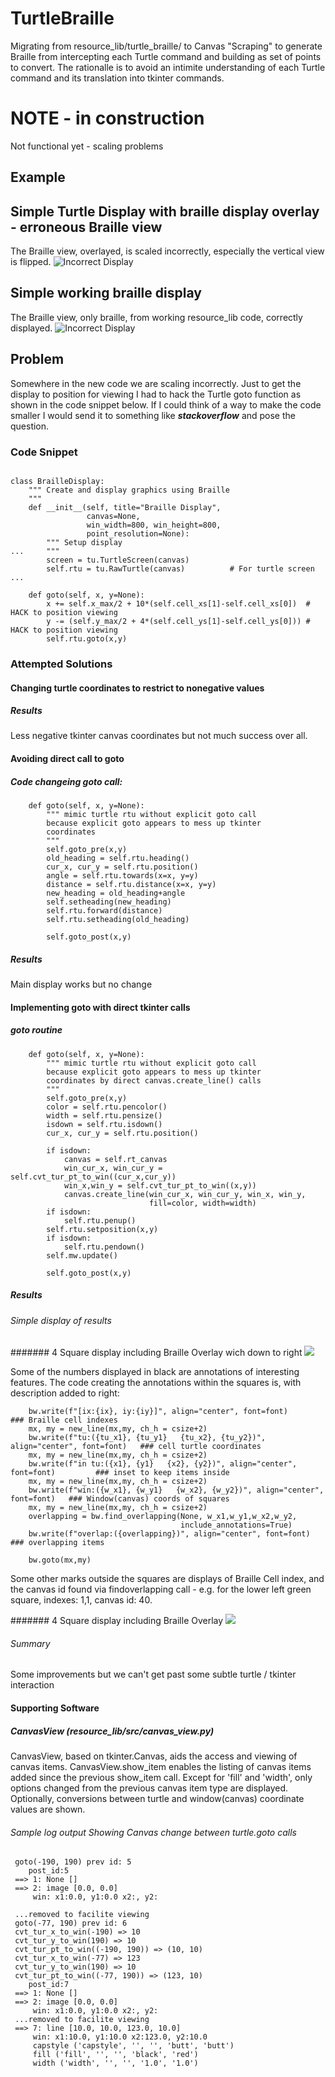 # TurtleBraille
Migrating from resource_lib/turtle_braille/ to Canvas "Scraping" to generate Braille from intercepting each Turtle command and building as set of points to convert.  The rationalle is to avoid an intimite understanding of each Turtle command and its translation into tkinter commands.
# NOTE - in construction
Not functional yet - scaling problems
## Example
## Simple Turtle Display with braille display overlay - erroneous Braille view
The Braille view, overlayed, is scaled incorrectly, especially the vertical view is flipped.
![Incorrect Display](Docs/TurtleBraille_combo_err.PNG)
## Simple working braille display
The Braille view, only braille, from working resource_lib code, correctly displayed.
![Incorrect Display](Docs/TurtleBraille_braille_win_good.PNG)

## Problem
Somewhere in the new code we are scaling incorrectly.  Just to get the display to position for viewing I had to hack the Turtle goto function as shown in the code snippet below.  If I could think of a way to make the code smaller I would send it to something like ***stackoverflow*** and pose the question.
### Code Snippet
```
        
class BrailleDisplay:
    """ Create and display graphics using Braille
    """
    def __init__(self, title="Braille Display",
                 canvas=None,
                 win_width=800, win_height=800,
                 point_resolution=None):
        """ Setup display
...     """
        screen = tu.TurtleScreen(canvas)
        self.rtu = tu.RawTurtle(canvas)          # For turtle screen
...
    
    def goto(self, x, y=None):
        x += self.x_max/2 + 10*(self.cell_xs[1]-self.cell_xs[0])  # HACK to position viewing
        y -= (self.y_max/2 + 4*(self.cell_ys[1]-self.cell_ys[0])) # HACK to position viewing
        self.rtu.goto(x,y)
```
### Attempted Solutions
#### Changing turtle coordinates to restrict to nonegative values
##### Results
Less negative tkinter canvas coordinates but not much success over all.
#### Avoiding direct call to goto
##### Code changeing goto call:
```
    def goto(self, x, y=None):
        """ mimic turtle rtu without explicit goto call
        because explicit goto appears to mess up tkinter
        coordinates
        """
        self.goto_pre(x,y)
        old_heading = self.rtu.heading()
        cur_x, cur_y = self.rtu.position()
        angle = self.rtu.towards(x=x, y=y)
        distance = self.rtu.distance(x=x, y=y)
        new_heading = old_heading+angle
        self.setheading(new_heading)
        self.rtu.forward(distance)
        self.rtu.setheading(old_heading)
        
        self.goto_post(x,y) 
```
##### Results
Main display works but no change

#### Implementing goto with direct tkinter calls
##### goto routine
```    
    def goto(self, x, y=None):
        """ mimic turtle rtu without explicit goto call
        because explicit goto appears to mess up tkinter
        coordinates by direct canvas.create_line() calls
        """
        self.goto_pre(x,y)
        color = self.rtu.pencolor()
        width = self.rtu.pensize()
        isdown = self.rtu.isdown()
        cur_x, cur_y = self.rtu.position()
        
        if isdown:
            canvas = self.rt_canvas
            win_cur_x, win_cur_y = self.cvt_tur_pt_to_win((cur_x,cur_y))
            win_x,win_y = self.cvt_tur_pt_to_win((x,y))
            canvas.create_line(win_cur_x, win_cur_y, win_x, win_y,
                               fill=color, width=width)
        if isdown:
            self.rtu.penup()
        self.rtu.setposition(x,y)
        if isdown:
            self.rtu.pendown()
        self.mw.update()
        
        self.goto_post(x,y) 
```
##### Results
###### Simple display of results
####### 4 Square display including Braille Overlay wich down to right
![](Docs/four_square_with_braille_overlay_offset.PNG)

Some of the numbers displayed in black are annotations of interesting features.
The code creating the annotations within the squares is, with description added to right:
```
    bw.write(f"[ix:{ix}, iy:{iy}]", align="center", font=font)      ### Braille cell indexes
    mx, my = new_line(mx,my, ch_h = csize+2)
    bw.write(f"tu:({tu_x1}, {tu_y1}   {tu_x2}, {tu_y2})", align="center", font=font)   ### cell turtle coordinates
    mx, my = new_line(mx,my, ch_h = csize+2)
    bw.write(f"in tu:({x1}, {y1}   {x2}, {y2})", align="center", font=font)         ### inset to keep items inside
    mx, my = new_line(mx,my, ch_h = csize+2)
    bw.write(f"win:({w_x1}, {w_y1}   {w_x2}, {w_y2})", align="center", font=font)   ### Window(canvas) coords of squares
    mx, my = new_line(mx,my, ch_h = csize+2)
    overlapping = bw.find_overlapping(None, w_x1,w_y1,w_x2,w_y2, 
                                      include_annotations=True)
    bw.write(f"overlap:({overlapping})", align="center", font=font)                 ### overlapping items
            
    bw.goto(mx,my)

```
Some other marks outside the squares are displays of Braille Cell index, and the canvas id found via findoverlapping call - e.g. for the lower left green square, indexes: 1,1, canvas id: 40.

####### 4 Square display including Braille Overlay
![](Docs/four_square_with_braille_window.PNG)

###### Summary
Some improvements but we can't get past some subtle turtle / tkinter interaction

#### Supporting Software
##### CanvasView (resource_lib/src/canvas_view.py)
CanvasView, based on tkinter.Canvas, aids the access and viewing of canvas items. CanvasView.show_item enables the listing of canvas items added since the previous show_item call.  Except for 'fill' and 'width', only options changed from the previous canvas item type are displayed.  Optionally, conversions between turtle and window(canvas) coordinate values are shown.
###### Sample log output Showing Canvas change between turtle.goto calls
```
 goto(-190, 190) prev id: 5
    post_id:5
 ==> 1: None []
 ==> 2: image [0.0, 0.0]
     win: x1:0.0, y1:0.0 x2:, y2:
 
 ...removed to facilite viewing
 goto(-77, 190) prev id: 6
 cvt_tur_x_to_win(-190) => 10
 cvt_tur_y_to_win(190) => 10
 cvt_tur_pt_to_win((-190, 190)) => (10, 10)
 cvt_tur_x_to_win(-77) => 123
 cvt_tur_y_to_win(190) => 10
 cvt_tur_pt_to_win((-77, 190)) => (123, 10)
    post_id:7
 ==> 1: None []
 ==> 2: image [0.0, 0.0]
     win: x1:0.0, y1:0.0 x2:, y2:
 ...removed to facilite viewing
 ==> 7: line [10.0, 10.0, 123.0, 10.0]
     win: x1:10.0, y1:10.0 x2:123.0, y2:10.0
     capstyle ('capstyle', '', '', 'butt', 'butt')
     fill ('fill', '', '', 'black', 'red')
     width ('width', '', '', '1.0', '1.0')

```

